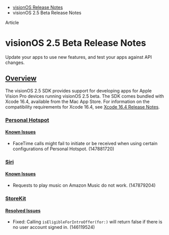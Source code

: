- [visionOS Release Notes](https://developer.apple.com/documentation/visionos-release-notes)
- visionOS 2.5 Beta Release Notes

Article

# visionOS 2.5 Beta Release Notes

Update your apps to use new features, and test your apps against API changes.

## [Overview](https://developer.apple.com/documentation/visionos-release-notes/visionos-2_5-release-notes#Overview)

The visionOS 2.5 SDK provides support for developing apps for Apple Vision Pro devices running visionOS 2.5 beta. The SDK comes bundled with Xcode 16.4, available from the Mac App Store. For information on the compatibility requirements for Xcode 16.4, see [Xcode 16.4 Release Notes](https://developer.apple.com/documentation/Xcode-Release-Notes/xcode-16_4-release-notes).

### [Personal Hotspot](https://developer.apple.com/documentation/visionos-release-notes/visionos-2_5-release-notes#Personal-Hotspot)

#### [Known Issues](https://developer.apple.com/documentation/visionos-release-notes/visionos-2_5-release-notes#Known-Issues)

- FaceTime calls might fail to initiate or be received when using certain configurations of Personal Hotspot. (147881720)

### [Siri](https://developer.apple.com/documentation/visionos-release-notes/visionos-2_5-release-notes#Siri)

#### [Known Issues](https://developer.apple.com/documentation/visionos-release-notes/visionos-2_5-release-notes#Known-Issues)

- Requests to play music on Amazon Music do not work. (147879204)

### [StoreKit](https://developer.apple.com/documentation/visionos-release-notes/visionos-2_5-release-notes#StoreKit)

#### [Resolved Issues](https://developer.apple.com/documentation/visionos-release-notes/visionos-2_5-release-notes#Resolved-Issues)

- Fixed: Calling `isEligibleForIntroOffer(for:)` will return false if there is no user account signed in. (146119524)
